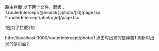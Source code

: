 路由拦截
以下两个文件，同级：
1.routerIntercept/@modal/(.)photo/[id]/page.tsx
2.routerIntercept/photo/[id]/page.tsx

1是为了拦截2的

http://localhost:3000/routerIntercept/photo/1
点击时出现的是弹窗1
刷新时出现的是页面2